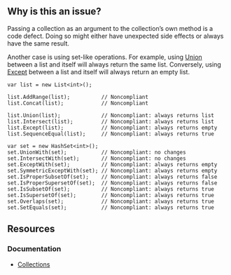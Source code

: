 ## Why is this an issue?
 
Passing a collection as an argument to the collection’s own method is a code defect. Doing so might either have unexpected side effects or always have the same result.
 
Another case is using set-like operations. For example, using [Union](https://learn.microsoft.com/en-us/dotnet/api/system.linq.enumerable.union) between a list and itself will always return the same list. Conversely, using [Except](https://learn.microsoft.com/en-us/dotnet/api/system.linq.enumerable.except) between a list and itself will always return an empty list.

    var list = new List<int>();
    
    list.AddRange(list);          // Noncompliant
    list.Concat(list);            // Noncompliant
    
    list.Union(list);             // Noncompliant: always returns list
    list.Intersect(list);         // Noncompliant: always returns list
    list.Except(list);            // Noncompliant: always returns empty
    list.SequenceEqual(list);     // Noncompliant: always returns true
    
    var set = new HashSet<int>();
    set.UnionWith(set);           // Noncompliant: no changes
    set.IntersectWith(set);       // Noncompliant: no changes
    set.ExceptWith(set);          // Noncompliant: always returns empty
    set.SymmetricExceptWith(set); // Noncompliant: always returns empty
    set.IsProperSubsetOf(set);    // Noncompliant: always returns false
    set.IsProperSupersetOf(set);  // Noncompliant: always returns false
    set.IsSubsetOf(set);          // Noncompliant: always returns true
    set.IsSupersetOf(set);        // Noncompliant: always returns true
    set.Overlaps(set);            // Noncompliant: always returns true
    set.SetEquals(set);           // Noncompliant: always returns true

## Resources
 
### Documentation
 
- [Collections](https://learn.microsoft.com/en-us/dotnet/csharp/programming-guide/concepts/collections)